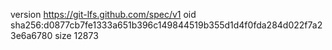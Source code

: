 version https://git-lfs.github.com/spec/v1
oid sha256:d0877cb7fe1333a651b396c149844519b355d1d4f0fda284d022f7a23e6a6780
size 12873
